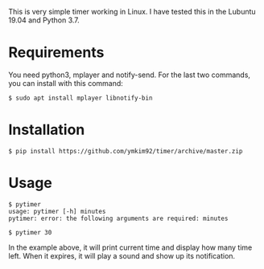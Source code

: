 This is very simple timer working in Linux.
I have tested this in the Lubuntu 19.04 and Python 3.7.

# Requirements
You need python3, mplayer and notify-send.
For the last two commands, you can install with this command:
```
$ sudo apt install mplayer libnotify-bin
```

# Installation

```
$ pip install https://github.com/ymkim92/timer/archive/master.zip
```

# Usage
```
$ pytimer
usage: pytimer [-h] minutes
pytimer: error: the following arguments are required: minutes

$ pytimer 30

```

In the example above, it will print current time and display how many time left.
When it expires, it will play a sound and show up its notification.